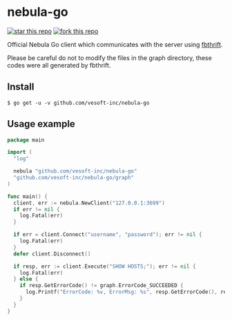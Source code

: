 # nebula-go

[![star this repo](http://githubbadges.com/star.svg?user=vesoft-inc&repo=nebula-go&style=default)](https://github.com/vesoft-inc/nebula-go)
[![fork this repo](http://githubbadges.com/fork.svg?user=vesoft-inc&repo=nebula-go&style=default)](https://github.com/vesoft-inc/nebula-go/fork)

Official Nebula Go client which communicates with the server using [fbthrift](https://github.com/facebook/fbthrift/).

Please be careful do not to modify the files in the graph directory, these codes were all generated by fbthrift.

## Install

```shell
$ go get -u -v github.com/vesoft-inc/nebula-go
```

## Usage example

```go
package main

import (
  "log"

  nebula "github.com/vesoft-inc/nebula-go"
  "github.com/vesoft-inc/nebula-go/graph"
)

func main() {
  client, err := nebula.NewClient("127.0.0.1:3699")
  if err != nil {
    log.Fatal(err)
  }

  if err = client.Connect("username", "password"); err != nil {
    log.Fatal(err)
  }
  defer client.Disconnect()

  if resp, err := client.Execute("SHOW HOSTS;"); err != nil {
    log.Fatal(err)
  } else {
    if resp.GetErrorCode() != graph.ErrorCode_SUCCEEDED {
      log.Printf("ErrorCode: %v, ErrorMsg: %s", resp.GetErrorCode(), resp.GetErrorMsg())
    }
  }
}
```

